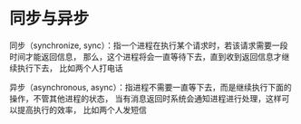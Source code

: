 # 同步与异步

同步（synchronize, sync）：指一个进程在执行某个请求时，若该请求需要一段时间才能返回信息，
那么，这个进程将会一直等待下去，直到收到返回信息才继续执行下去，
比如两个人打电话

异步（asynchronous, async）：指进程不需要一直等下去，而是继续执行下面的操作，不管其他进程的状态，
当有消息返回时系统会通知进程进行处理，这样可以提高执行的效率，
比如两个人发短信
